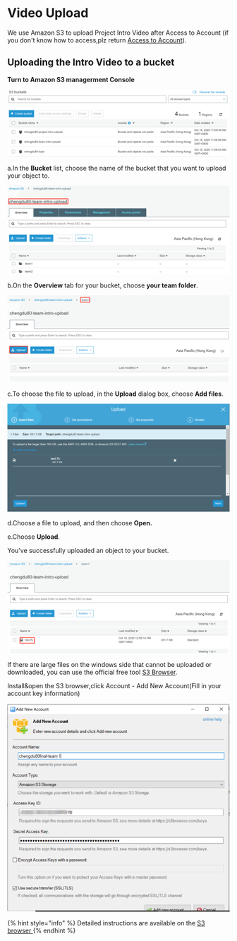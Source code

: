 # Video Upload

We use Amazon S3 to upload Project Intro Video after Access to Account \(if you don't know how to access,plz return [Access to Account](../sign-console.md)\).

## Uploading the Intro Video to a bucket <a id="PuttingAnObjectInABucket"></a>

**Turn to Amazon S3 managerment Console**

![](../../.gitbook/assets/1602823704-1-.jpg)

a.In the **Bucket** list, choose the name of the bucket that you want to upload your object to.

![](../../.gitbook/assets/1602823781-1-.jpg)

b.On the **Overview** tab for your bucket, choose **your team folder**.

![](../../.gitbook/assets/1602824258-1-.jpg)

c.To choose the file to upload, in the **Upload** dialog box, choose **Add files**.

![](../../.gitbook/assets/1602823884-1-.jpg)

d.Choose a file to upload, and then choose **Open.**

e.Choose **Upload**.

You've successfully uploaded an object to your bucket.

![](../../.gitbook/assets/1602824662-1-.jpg)



If there are large files on the windows side that cannot be uploaded or downloaded, you can use the official free tool [S3 Browser](https://s3browser.com/download/s3browser-9-2-1.exe).

Install&open the S3 browser,click Account - Add New Account\(Fill in your account key information\)

![](../../.gitbook/assets/image-s3browser.jpg)

{% hint style="info" %}
Detailed instructions are available on the [S3 browser ](https://s3browser.com/s3browser-first-run.aspx)
{% endhint %}

